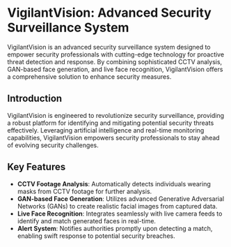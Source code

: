 # VigilantVision: Advanced Security Surveillance System

VigilantVision is an advanced security surveillance system designed to empower security professionals with cutting-edge technology for proactive threat detection and response. By combining sophisticated CCTV analysis, GAN-based face generation, and live face recognition, VigilantVision offers a comprehensive solution to enhance security measures.


## Introduction

VigilantVision is engineered to revolutionize security surveillance, providing a robust platform for identifying and mitigating potential security threats effectively. Leveraging artificial intelligence and real-time monitoring capabilities, VigilantVision empowers security professionals to stay ahead of evolving security challenges.

## Key Features

- **CCTV Footage Analysis**: Automatically detects individuals wearing masks from CCTV footage for further analysis.
- **GAN-based Face Generation**: Utilizes advanced Generative Adversarial Networks (GANs) to create realistic facial images from captured data.
- **Live Face Recognition**: Integrates seamlessly with live camera feeds to identify and match generated faces in real-time.
- **Alert System**: Notifies authorities promptly upon detecting a match, enabling swift response to potential security breaches.
